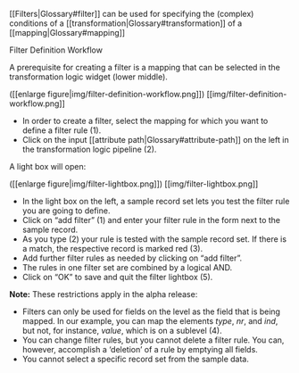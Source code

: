 [[Filters|Glossary#filter]] can be used for specifying the (complex) conditions of a [[transformation|Glossary#transformation]] of a [[mapping|Glossary#mapping]]

Filter Definition Workflow

A prerequisite for creating a filter is a mapping that can be selected in the transformation logic widget (lower middle).

([[enlarge figure|img/filter-definition-workflow.png]])
[[img/filter-definition-workflow.png]]

* In order to create a filter, select the mapping for which you want to define a filter rule (1).
* Click on the input [[attribute path|Glossary#attribute-path]] on the left in the transformation logic pipeline (2).

A light box will open:

([[enlarge figure|img/filter-lightbox.png]])
[[img/filter-lightbox.png]]

* In the light box on the left, a sample record set lets you test the filter rule you are going to define.
* Click on “add filter” (1) and enter your filter rule in the form next to the sample record.
* As you type (2) your rule is tested with the sample record set. If there is a match, the respective record is marked red (3).
* Add further filter rules as needed by clicking on “add filter”.
* The rules in one filter set are combined by a logical AND.
* Click on “OK” to save and quit the filter lightbox (5).

__Note:__ These restrictions apply in the alpha release:

* Filters can only be used for fields on the level as the field that is being mapped. In our example, you can map the elements _type_, _nr_, and _ind_, but not, for instance, _value_, which is on a sublevel (4).
* You can change filter rules, but you cannot delete a filter rule. You can, however, accomplish a ‘deletion’ of a rule by emptying all fields.
* You cannot select a specific record set from the sample data.
